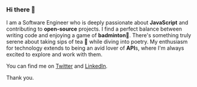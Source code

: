 ### Hi there 👋

I am a Software Engineer who is deeply passionate about **JavaScript** and contributing to **open-source** projects. I find a perfect balance between writing code and enjoying a game of **badminton**🏸. There's something truly serene about taking sips of tea 🍵 while diving into poetry. My enthusiasm for technology extends to being an avid lover of **API**s, where I'm always excited to explore and work with them.

You can find me on [Twitter](https://twitter.com/Vinit_Shahdeo) and [LinkedIn](https://in.linkedin.com/in/vinitshahdeo).

Thank you.



<!--
**vinitshahdeo-novo/vinitshahdeo-novo** is a ✨ _special_ ✨ repository because its `README.md` (this file) appears on your GitHub profile.

Here are some ideas to get you started:

- 🔭 I’m currently working on ...
- 🌱 I’m currently learning ...
- 👯 I’m looking to collaborate on ...
- 🤔 I’m looking for help with ...
- 💬 Ask me about ...
- 📫 How to reach me: ...
- 😄 Pronouns: ...
- ⚡ Fun fact: ...
-->
